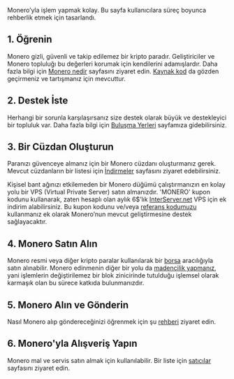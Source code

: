 <div class="text-center container description">
    <p>Monero’yla işlem yapmak kolay. Bu sayfa kullanıcılara süreç boyunca rehberlik etmek için tasarlandı.</p>
</div>
<div class="using">
    <section class="container">
        <div class="row">      
            <!-- full block-->
            <div class="full col-lg-12 col-md-12 col-sm-12 col-xs-12">
                <div class="info-block text-adapt">
                    <div class="row center-xs">
                        <div class="col">
                            <h2>1. Öğrenin</h2>
                        </div>
                    </div>
                    <div class="row start-xs">
                        <p>Monero gizli, güvenli ve takip edilemez bir kripto paradır. Geliştiriciler ve Monero topluluğı bu değerleri korumak için kendilerini adamışlardır. Daha fazla bilgi için <a href="{{site.baseurl}}/get-started/what-is-monero/">Monero nedir</a> sayfasını ziyaret edin. <a href="https://github.com/monero-project">Kaynak kod</a> da gözden geçirmeniz ve tartışmanız için mevcuttur.</p>
                    </div>
                </div>
            </div>
            <!-- end full block -->
        </div>
    </section>
    <section class="container">
        <div class="row">
            <div class="left half no-pad-sm col-lg-6 col-md-6 col-sm-12 col-xs-12">
                <div class="info-block">
                    <div class="row center-xs">
                        <div class="col">
                            <h2>2. Destek İste</h2>
                        </div>
                    </div>
                    <div class="row start-xs">
                        <p>Herhangi bir sorunla karşılaşırsanız size destek olarak büyük ve destekleyici bir topluluk var. Daha fazla bilgi için <a href="{{site.baseurl}}/community/hangouts/">Buluşma Yerleri</a> sayfamıza gidebilirsiniz.</p>
                    </div>
                </div>
            </div>
            <div class="right half col-lg-6 col-md-6 col-sm-12 col-xs-12">
                <div class="info-block">
                    <div class="row center-xs">
                        <div class="col">
                            <h2>3. Bir Cüzdan Oluşturun</h2>
                        </div>
                    </div>
                    <div class="row start-xs">
                        <p>Paranızı güvenceye almanız için bir Monero cüzdanı oluşturmanız gerek. Mevcut cüzdanların bir listesi için <a href="{{site.baseurl}}/downloads/">İndirmeler</a> sayfasını ziyaret edebilirsiniz.</p>
                        <p>Kişisel bant ağınızı etkilemeden bir Monero düğümü çalıştırmanızın en kolay yolu bir VPS (Virtual Private Server) satın almanızdır. 'MONERO' kupon kodunu kullanarak, zaten hesaplı olan aylık 6$’lık <a href="https://interserver.net/dock/vps-231552.html">InterServer.net</a> VPS için ek indirim alabilirsiniz. Bu kupon kodunu ve/veya <a href="https://interserver.net/dock/vps-231552.html">referans kodumuzu</a> kullanmanız ek olarak Monero’nun mevcut geliştirmesine destek sağlayacaktır.</p>
                    </div>
                </div>
            </div>
        </div>
    </section>
    <section class="container">
        <div class="row">      
            <!-- full block-->
            <div class="full col-lg-12 col-md-12 col-sm-12 col-xs-12">
                <div class="info-block text-adapt">
                    <div class="row center-xs">
                        <div class="col">
                            <h2>4. Monero Satın Alın</h2>
                        </div>
                    </div>
                    <div class="row start-xs">
                        <p>Monero resmi veya diğer kripto paralar kullanılarak bir <a href="{{site.baseurl}}/community/merchants#exchanges">borsa</a> aracılığıyla satın alınabilir. Monero edinmenin diğer bir yolu da <a href="{{site.baseurl}}/get-started/mining/">madencilik yapmanız</a>, yani işlemlerin değiştirilemez bir blok zinicirinde tutulduğu işlemsel olarak karmaşık olan bu sürece katkıda bulunmanızdır.</p>
                    </div>
                </div>
            </div>
            <!-- end full block -->
        </div>
    </section>
        <section class="container">
        <div class="row">
            <div class="left half no-pad-sm col-lg-6 col-md-6 col-sm-12 col-xs-12">
                <div class="info-block">
                    <div class="row center-xs">
                        <div class="col">
                            <h2>5. Monero Alın ve Gönderin</h2>
                        </div>
                    </div>
                    <div class="row start-xs">
                        <p>Nasıl Monero alıp göndereceğinizi öğrenmek için şu <a href="{{site.baseurl}}/get-started/accepting/">rehberi</a> ziyaret edin.</p>
                    </div>
                </div>
            </div>
            <div class="right half col-lg-6 col-md-6 col-sm-12 col-xs-12">
                <div class="info-block">
                    <div class="row center-xs">
                        <div class="col">
                            <h2>6. Monero'yla Alışveriş Yapın</h2>
                        </div>
                    </div>
                    <div class="row start-xs">
                        <p>Monero mal ve servis satın almak için kullanılabilir. Bir liste için <a href="{{site.baseurl}}/community/merchants/">satıcılar</a> sayfasını ziyaret edin. </p>
                    </div>
                </div>
            </div>
        </div>
    </section>
</div>
